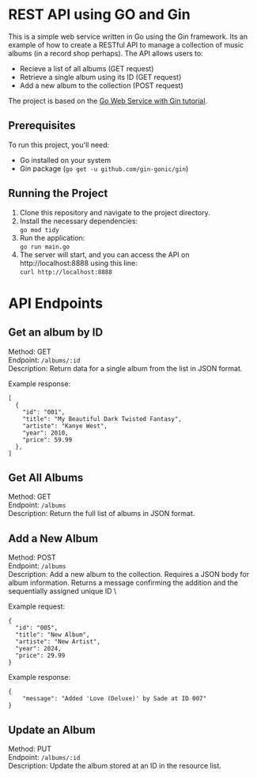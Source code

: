 # REST API using GO and Gin

This is a simple web service written in Go using the Gin framework. Its an example of how to create a RESTful API to manage a collection of music albums (in a record shop perhaps). The API allows users to:

- Recieve a list of all albums (GET request)
- Retrieve a single album using its ID (GET request)
- Add a new album to the collection (POST request)

The project is based on the [Go Web Service with Gin tutorial](https://go.dev/doc/tutorial/web-service-gin).

## Prerequisites

To run this project, you'll need:

- Go installed on your system
- Gin package (`go get -u github.com/gin-gonic/gin`)

## Running the Project

1.  Clone this repository and navigate to the project directory.
2.  Install the necessary dependencies: \
`go mod tidy`
3.  Run the application: \
`go run main.go`
4.  The server will start, and you can access the API on http://localhost:8888 using this line: \
`curl http://localhost:8888`

# API Endpoints


## Get an album by ID
Method: GET \
Endpoint: `/albums/:id` \
Description: Return data for a single album from the list in JSON format.

Example response:

```
[
  {
    "id": "001",
    "title": "My Beautiful Dark Twisted Fantasy",
    "artiste": "Kanye West",
    "year": 2010,
    "price": 59.99
  },
]
```
## Get All Albums
Method: GET \
Endpoint: `/albums` \
Description: Return the full list of albums in JSON format.

## Add a New Album
Method: POST \
Endpoint: `/albums` \
Description: Add a new album to the collection. Requires a JSON body for album information. Returns a message confirming the addition and the sequentially assigned unique ID \

Example request:

```
{
  "id": "005",
  "title": "New Album",
  "artiste": "New Artist",
  "year": 2024,
  "price": 29.99
}
```

Example response:

```
{
    "message": "Added 'Love (Deluxe)' by Sade at ID 007"
}
```

## Update an Album

Method: PUT \
Endpoint: `/albums/:id` \
Description: Update the album stored at an ID in the resource list.

